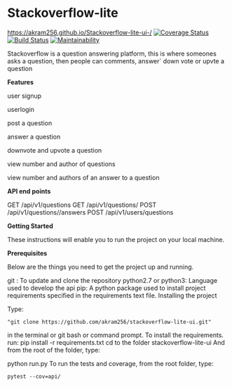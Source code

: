 # Stackoverflow-lite
https://akram256.github.io/Stackoverflow-lite-ui-/
[![Coverage Status](https://coveralls.io/repos/github/akram256/Stackoverflow-lite/badge.svg?branch=api)](https://coveralls.io/github/akram256/Stackoverflow-lite?branch=api)
[![Build Status](https://travis-ci.org/akram256/Stackoverflow-lite.svg?branch=api)](https://travis-ci.org/akram256/Stackoverflow-lite)
[![Maintainability](https://api.codeclimate.com/v1/badges/92c0f859c1d81c3ecd00/maintainability)](https://codeclimate.com/github/akram256/Stackoverflow-lite/maintainability)


Stackoverflow is a question answering platform, this is where someones asks a question, then people can comments, answer` down vote or upvte a question


**Features**

 user signup
 
 userlogin
 
 post a question
 
 answer a question
 
 downvote and upvote a question
 
 view number and author of questions
 
 view number and authors of an answer to a question
 
 
 **API end points**

GET /api/v1/questions
GET /api/v1/questions/<questionId>
POST /api/v1/questions/<questionId>/answers
POST /api/v1/users/questions

**Getting Started**

These instructions will enable you to run the project on your local machine.

**Prerequisites**

Below are the things you need to get the project up and running.

git : To update and clone the repository
python2.7 or python3: Language used to develop the api
pip: A python package used to install project requirements specified in the requirements text file.
Installing the project

Type:

    "git clone https://github.com/akram256/stackoverflow-lite-ui.git"
in the terminal or git bash or command prompt.
To install the requirements. run:
    pip install -r requirements.txt
cd to the folder stackoverflow-lite-ui And from the root of the folder, type:

  python run.py
To run the tests and coverage, from the root folder, type:

    pytest --cov=api/
